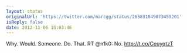 ```yaml
---
layout: status
originalUrl: 'https://twitter.com/marcgg/status/265831849073459201'
isReply: false
date: 2012-11-06 15:03:46
---
```


Why. Would. Someone. Do. That. RT @n1k0: No. http://t.co/CeuyqtzT
